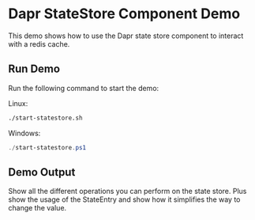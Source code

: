 # Dapr StateStore Component Demo

This demo shows how to use the Dapr state store component to interact with a redis cache.

## Run Demo

Run the following command to start the demo:

Linux:
```bash
./start-statestore.sh
```

Windows:
```powershell
./start-statestore.ps1
```

## Demo Output

Show all the different operations you can perform on the state store. Plus show the usage of the StateEntry and show how it simplifies the way to change the value.